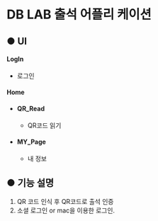 # DB LAB 출석 어플리 케이션

## ● UI

#### LogIn

- 로그인

#### Home

- #### QR_Read

  - QR코드 읽기

- #### MY_Page
  - 내 정보

## ● 기능 설명

1. QR 코드 인식 후 QR코드로 출석 인증
2. 소셜 로그인 or mac을 이용한 로그인.
